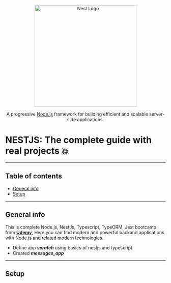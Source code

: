 <p align="center">
  <a href="http://nestjs.com/" target="blank"><img src="https://nestjs.com/img/logo_text.svg" width="320" alt="Nest Logo" /></a>
</p>

[circleci-image]: https://img.shields.io/circleci/build/github/nestjs/nest/master?token=abc123def456
[circleci-url]: https://circleci.com/gh/nestjs/nest

  <p align="center">A progressive <a href="http://nodejs.org" target="_blank">Node.js</a> framework for building efficient and scalable server-side applications.</p>

# NESTJS: The complete guide with real projects 💥

---

## Table of contents
* [General info](#general-info)
* [Setup](#setup)

---

## General info
This is complete Node.js, NestJs, Typescript, TypeORM, Jest bootcamp from **[Udemy](https://www.udemy.com/course/nestjs-the-complete-developers-guide/)**,
Here you can find modern and powerful backand applications with Node.js and related modern technologies.
* Define app **_scratch_** using basics of nestjs and typescript
* Created **_messages_app_** 



---

## Setup

